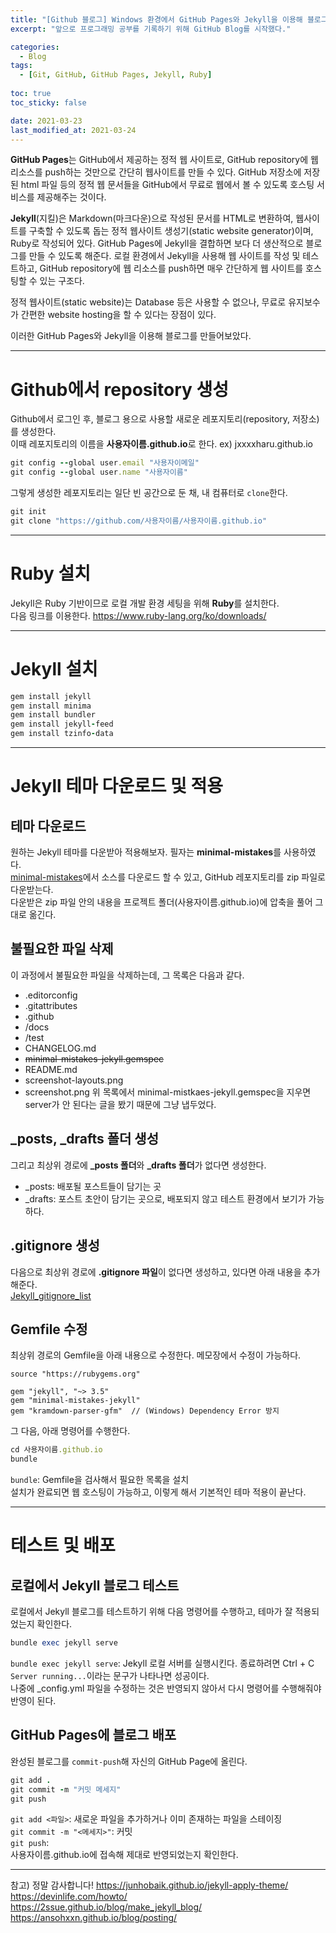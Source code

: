 ```yaml
---
title: "[Github 블로그] Windows 환경에서 GitHub Pages와 Jekyll을 이용해 블로그 만들기"
excerpt: "앞으로 프로그래밍 공부를 기록하기 위해 GitHub Blog를 시작했다."

categories:
  - Blog
tags:
  - [Git, GitHub, GitHub Pages, Jekyll, Ruby]
    
toc: true
toc_sticky: false

date: 2021-03-23
last_modified_at: 2021-03-24
---
```


 **GitHub Pages**는 GitHub에서 제공하는 정적 웹 사이트로, GitHub repository에 웹 리소스를 push하는 것만으로 간단히 웹사이트를 만들 수 있다. GitHub 저장소에 저장된 html 파일 등의 정적 웹 문서들을 GitHub에서 무료로 웹에서 볼 수 있도록 호스팅 서비스를 제공해주는 것이다.  

 **Jekyll**(지킬)은 Markdown(마크다운)으로 작성된 문서를 HTML로 변환하여, 웹사이트를 구축할 수 있도록 돕는 정적 웹사이트 생성기(static website generator)이며, Ruby로 작성되어 있다. GitHub Pages에 Jekyll을 결합하면 보다 더 생산적으로 블로그를 만들 수 있도록 해준다. 로컬 환경에서 Jekyll을 사용해 웹 사이트를 작성 및 테스트하고, GitHub repository에 웹 리소스를 push하면 매우 간단하게 웹 사이트를 호스팅할 수 있는 구조다.  

 정적 웹사이트(static website)는 Database 등은 사용할 수 없으나, 무료로 유지보수가 간편한 website hosting을 할 수 있다는 장점이 있다.  

이러한 GitHub Pages와 Jekyll을 이용해 블로그를 만들어보았다.  

- - -
# Github에서 repository 생성
Github에서 로그인 후, 블로그 용으로 사용할 새로운 레포지토리(repository, 저장소)를 생성한다.  
 이때 레포지토리의 이름을 **사용자이름.github.io**로 한다. ex) jxxxxharu.github.io  

```ruby
git config --global user.email "사용자이메일"
git config --global user.name "사용자이름"
```

그렇게 생성한 레포지토리는 일단 빈 공간으로 둔 채, 내 컴퓨터로 `clone`한다.  
```ruby
git init  
git clone "https://github.com/사용자이름/사용자이름.github.io"  
```

- - -
# Ruby 설치
Jekyll은 Ruby 기반이므로 로컬 개발 환경 세팅을 위해 **Ruby**를 설치한다.  
다음 링크를 이용한다. https://www.ruby-lang.org/ko/downloads/

- - -
# Jekyll 설치
```ruby
gem install jekyll
gem install minima
gem install bundler
gem install jekyll-feed
gem install tzinfo-data
```

- - -
# Jekyll 테마 다운로드 및 적용
## 테마 다운로드
원하는 Jekyll 테마를 다운받아 적용해보자. 필자는 **minimal-mistakes**를 사용하였다.  
[minimal-mistakes](https://github.com/mmistakes/minimal-mistakes)에서 소스를 다운로드 할 수 있고, GitHub 레포지토리를 zip 파일로 다운받는다.  
다운받은 zip 파일 안의 내용을 프로젝트 폴더(사용자이름.github.io)에 압축을 풀어 그대로 옮긴다.  

## 불필요한 파일 삭제
이 과정에서 불필요한 파일을 삭제하는데, 그 목록은 다음과 같다.  
- .editorconfig  
- .gitattributes  
- .github
- /docs
- /test
- CHANGELOG.md
- ~~minimal-mistakes-jekyll.gemspec~~
- README.md
- screenshot-layouts.png
- screenshot.png
위 목록에서 minimal-mistkaes-jekyll.gemspec을 지우면 server가 안 된다는 글을 봤기 때문에 그냥 냅두었다.

## _posts, _drafts 폴더 생성
그리고 최상위 경로에 **_posts 폴더**와 **_drafts 폴더**가 없다면 생성한다.
- _posts: 배포될 포스트들이 담기는 곳
- _drafts: 포스트 초안이 담기는 곳으로, 배포되지 않고 테스트 환경에서 보기가 가능하다.  

## .gitignore 생성
다음으로 최상위 경로에 **.gitignore 파일**이 없다면 생성하고, 있다면 아래 내용을 추가해준다.  
[Jekyll_gitignore_list](https://gist.github.com/bradonomics/cf5984b6799da7fdfafd)

## Gemfile 수정
최상위 경로의 Gemfile을 아래 내용으로 수정한다. 메모장에서 수정이 가능하다.
```
source "https://rubygems.org"

gem "jekyll", "~> 3.5"
gem "minimal-mistakes-jekyll"
gem "kramdown-parser-gfm"  // (Windows) Dependency Error 방지
```
그 다음, 아래 명령어를 수행한다.
```ruby
cd 사용자이름.github.io
bundle
```
`bundle`: Gemfile을 검사해서 필요한 목록을 설치  
설치가 완료되면 웹 호스팅이 가능하고, 이렇게 해서 기본적인 테마 적용이 끝난다.

- - -
# 테스트 및 배포
## 로컬에서 Jekyll 블로그 테스트
로컬에서 Jekyll 블로그를 테스트하기 위해 다음 명령어를 수행하고, 테마가 잘 적용되었는지 확인한다.  
```ruby
bundle exec jekyll serve
```
`bundle exec jekyll serve`: Jekyll 로컬 서버를 실행시킨다. 종료하려면 Ctrl + C  
`Server running...`이라는 문구가 나타나면 성공이다.  
나중에 _config.yml 파일을 수정하는 것은 반영되지 않아서 다시 명령어를 수행해줘야 반영이 된다.  

## GitHub Pages에 블로그 배포
완성된 블로그를 `commit-push`해 자신의 GitHub Page에 올린다.  
```ruby
git add .
git commit -m "커밋 메세지"
git push
```
`git add <파일>`: 새로운 파일을 추가하거나 이미 존재하는 파일을 스테이징  
`git commit -m "<메세지>"`: 커밋  
`git push`:  
사용자이름.github.io에 접속해 제대로 반영되었는지 확인한다.  

- - -
참고)    정말 감사합니다! 
https://junhobaik.github.io/jekyll-apply-theme/  
https://devinlife.com/howto/  
https://2ssue.github.io/blog/make_jekyll_blog/  
https://ansohxxn.github.io/blog/posting/  
